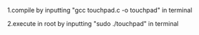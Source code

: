 1.compile by inputting "gcc touchpad.c -o touchpad" in terminal

2.execute in root by inputting "sudo ./touchpad" in terminal
